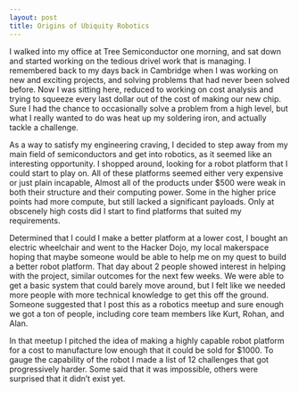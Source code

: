```yaml
---
layout: post
title: Origins of Ubiquity Robotics
---
```

I walked into my office at Tree Semiconductor one morning, and sat down and started working on the tedious drivel work that is managing. I remembered back to my days back in Cambridge when I was working on new and exciting projects, and solving problems that had never been solved before. Now I was sitting here, reduced to working on cost analysis and trying to squeeze every last dollar out of the cost of making our new chip. Sure I had the chance to occasionally solve a problem from a high level, but what I really wanted to do was heat up my soldering iron, and actually tackle a challenge.

As a way to satisfy my engineering craving, I decided to step away from my main field of semiconductors and get into robotics, as it seemed like an interesting opportunity. I shopped around, looking for a robot platform that I could start to play on. All of these platforms seemed either very expensive or just plain incapable, Almost all of the products under $500 were weak in both their structure and their computing power. Some in the higher price points had more compute, but still lacked a significant payloads. Only at obscenely high costs did I start to find platforms that suited my requirements.

Determined that I could I make a better platform at a lower cost, I bought an electric wheelchair and went to the Hacker Dojo, my local makerspace hoping that maybe someone would be able to help me on my quest to build a better robot platform. That day about 2 people showed interest in helping with the project, similar outcomes for the next few weeks. We were able to get a basic system that could barely move around, but I felt like we needed more people with more technical knowledge to get this off the ground. Someone suggested that I post this as a robotics meetup and sure enough we got a ton of people, including core team members like Kurt, Rohan, and Alan.

In that meetup I pitched the idea of making a highly capable robot platform for a cost to manufacture low enough that it could be sold for $1000. To gauge the capability of the robot I made a list of 12 challenges that got progressively harder. Some said that it was impossible, others were surprised that it didn’t exist yet.
